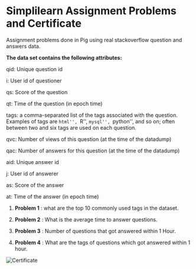 # Simplilearn Assignment Problems and Certificate
Assignment problems done in Pig using real stackoverflow question and answers data.

**The data set contains the following attributes:**

qid: Unique question id

i: User id of questioner

qs: Score of the question

qt: Time of the question (in epoch time)

tags: a comma-separated list of the tags associated with the question. Examples of tags are ``html'', ``R'', ``mysql'', ``python'', and so on; often between two and six tags are used on each question.

qvc: Number of views of this question (at the time of the datadump)

qac: Number of answers for this question (at the time of the datadump)

aid: Unique answer id

j: User id of answerer

as: Score of the answer

at: Time of the answer (in epoch time)

1. **Problem 1** : what are the top 10 commonly used tags in the dataset.

2. **Problem 2** : What is the average time to answer questions.

3. **Problem 3** : Number of questions that got answered within 1 Hour.

4. **Problem 4** : What are the tags of questions which got answered within 1 hour.

![Certificate]({{site.baseurl}}/Capture.PNG)
